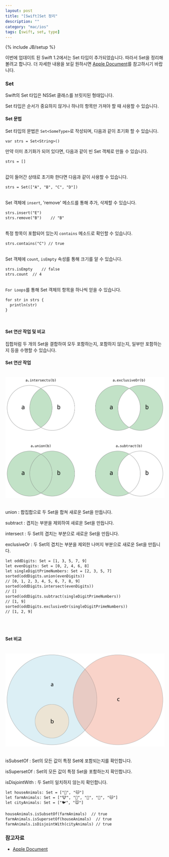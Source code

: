 ```yaml
---
layout: post
title: "[Swift]Set 정리"
description: ""
category: "mac/ios"
tags: [swift, set, type]
---
```

{% include JB/setup %}

이번에 업데이트 된 Swift 1.2에서는 Set 타입이 추가되었습니다. 따라서 Set을 정리해볼려고 합니다. 더 자세한 내용을 보길 원하시면 [Apple Document][Apple Document]를 참고하시기 바랍니다.

### Set

Swift의 Set 타입은 NSSet 클래스를 브릿지된 형태입니다. 

Set 타입은 순서가 중요하지 않거나 하나의 항목만 가져야 할 때 사용할 수 있습니다.

#### Set 문법

Set 타입의 문법은 `Set<SomeType>`로 작성되며, 다음과 같이 초기화 할 수 있습니다.

	var strs = Set<String>()

만약 이미 초기화가 되어 있다면, 다음과 같이 빈 Set 객체로 만들 수 있습니다.

	strs = []

<br/>값이 들어간 상태로 초기화 한다면 다음과 같이 사용할 수 있습니다.

	strs = Set(["A", "B", "C", "D"])

<br/>Set 객체에 `insert`, 'remove' 메소드를 통해 추가, 삭제할 수 있습니다.
	
	strs.insert("E")
	strs.remove("B")	// "B"

<br/>특정 항목이 포함되어 있는지 `contains` 메소드로 확인할 수 있습니다.

	strs.contains("C") // true

<br/>Set 객체에 `count`, `isEmpty` 속성를 통해 크기를 알 수 있습니다.

	strs.isEmpty 	// false
	strs.count 	// 4

<br/>`For Loops`를 통해 Set 객체의 항목을 하나씩 얻을 수 있습니다.

	for str in strs {
	  println(str)
	}

<br/>

#### Set 연산 작업 및 비교

집합처럼 두 개의 Set을 결합하여 모두 포함하는지, 포함하지 않는지, 일부만 포함하는지 등을 수행할 수 있습니다. 

#### Set 연산 작업

<br/><img src="/../../../../image/2015/setVennDiagram.png" alt="setVennDiagram" style="width: 600px;"/><br/><br/>

union : 합집합으로 두 Set을 합쳐 새로운 Set을 만듭니다.

subtract : 겹치는 부분을 제외하여 새로운 Set을 만듭니다.

intersect : 두 Set의 겹치는 부분으로 새로운 Set을 만듭니다.

exclusiveOr : 두 Set의 겹치는 부분을 제외한 나머지 부분으로 새로운 Set을 만듭니다.

	let oddDigits: Set = [1, 3, 5, 7, 9]
	let evenDigits: Set = [0, 2, 4, 6, 8]
	let singleDigitPrimeNumbers: Set = [2, 3, 5, 7]
	sorted(oddDigits.union(evenDigits))
	// [0, 1, 2, 3, 4, 5, 6, 7, 8, 9]
	sorted(oddDigits.intersect(evenDigits))
	// []
	sorted(oddDigits.subtract(singleDigitPrimeNumbers))
	// [1, 9]
	sorted(oddDigits.exclusiveOr(singleDigitPrimeNumbers))
	// [1, 2, 9]

<br/><br/>

#### Set 비교

<br/><img src="/../../../../image/2015/setEulerDiagram.png" alt="setEulerDiagram" style="width: 600px;"/><br/><br/>

isSubsetOf : Set의 모든 값이 특정 Set에 포함되는지를 확인합니다.

isSupersetOf : Set의 모든 값이 특정 Set을 포함하는지 확인합니다.

isDisjointWith : 두 Set이 일치하지 않는지 확인합니다.

	let houseAnimals: Set = ["🐶", "🐱"]
	let farmAnimals: Set = ["🐮", "🐔", "🐑", "🐶", "🐱"]
	let cityAnimals: Set = ["🐦", "🐭"]

	houseAnimals.isSubsetOf(farmAnimals)  // true
	farmAnimals.isSupersetOf(houseAnimals)  // true
	farmAnimals.isDisjointWith(cityAnimals) // true

### 참고자료 

* [Apple Document][Apple Document]

<br/><br/>

[Apple Document]: https://developer.apple.com/library/ios/documentation/Swift/Conceptual/Swift_Programming_Language/CollectionTypes.html#//apple_ref/doc/uid/TP40014097-CH8-ID484